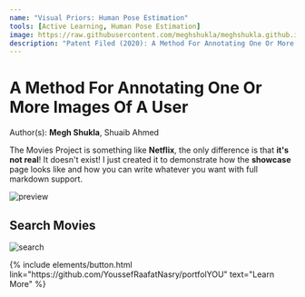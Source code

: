 ```yaml
---
name: "Visual Priors: Human Pose Estimation"
tools: [Active Learning, Human Pose Estimation]
image: https://raw.githubusercontent.com/meghshukla/meghshukla.github.io/master/files/images/MB_logo.jpg
description: "Patent Filed (2020): A Method For Annotating One Or More Images Of A User, Daimler AG"
---
```


# A Method For Annotating One Or More Images Of A User
Author(s): **Megh Shukla**, Shuaib Ahmed  

The Movies Project is something like **Netflix**, the only difference is that **it's not real**! It doesn't exist! I just created it to demonstrate how the **showcase** page looks like and how you can write whatever you want with full markdown support.

![preview](https://www.sketchappsources.com/resources/source-image/we-were-soldiers-landing-page-dbruggisser.jpg)

## Search Movies

![search](https://www.sketchappsources.com/resources/source-image/microsoft-windows-10-virtual-keyboard-diogo-sousa.png)

<p class="text-center">
{% include elements/button.html link="https://github.com/YoussefRaafatNasry/portfolYOU" text="Learn More" %}
</p>